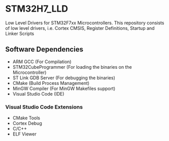 # STM32H7_LLD
Low Level Drivers for STM32F7xx Microcontrollers. This repository consists of low level drivers, i.e. Cortex CMSIS, Register Definitions, Startup and Linker Scripts

## Software Dependencies
+ ARM GCC (For Compilation)
+ STM32CubeProgrammer (For loading the binaries on the Microcontroller)
+ ST Link GDB Server (For debugging the binaries)
+ CMake (Build Process Management)
+ MinGW Compiler (For MinGW Makefiles support)
+ Visual Studio Code (IDE)
 ### Visual Studio Code Extensions
 + CMake Tools
 + Cortex Debug
 + C/C++
 + ELF Viewer